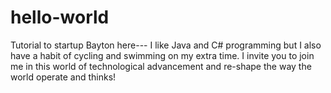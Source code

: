 # hello-world
Tutorial to startup
Bayton here--- I like Java and C# programming but I also have a habit of cycling and swimming on my extra time.  I invite you to join me in this world of technological advancement and re-shape the way the world operate and thinks!
